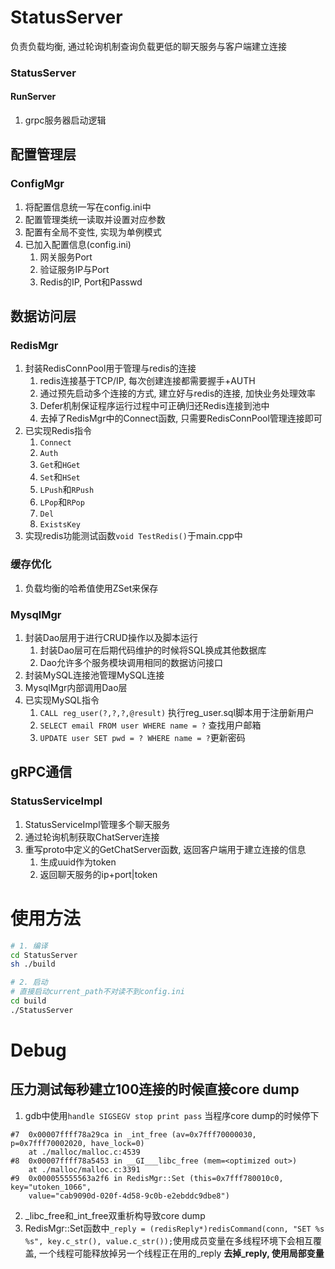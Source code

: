 # StatusServer
负责负载均衡, 通过轮询机制查询负载更低的聊天服务与客户端建立连接
### StatusServer
#### RunServer
1. grpc服务器启动逻辑

## 配置管理层
### ConfigMgr
1. 将配置信息统一写在config.ini中
2. 配置管理类统一读取并设置对应参数
3. 配置有全局不变性, 实现为单例模式
4. 已加入配置信息(config.ini)
    1. 网关服务Port
    2. 验证服务IP与Port
    3. Redis的IP, Port和Passwd

## 数据访问层
### RedisMgr
1. 封装RedisConnPool用于管理与redis的连接
    1. redis连接基于TCP/IP, 每次创建连接都需要握手+AUTH
    2. 通过预先启动多个连接的方式, 建立好与redis的连接, 加快业务处理效率
    3. Defer机制保证程序运行过程中可正确归还Redis连接到池中
    4. 去掉了RedisMgr中的Connect函数, 只需要RedisConnPool管理连接即可
2. 已实现Redis指令
    1. `Connect`
    2. `Auth`
    3. `Get`和`HGet`
    4. `Set`和`HSet`
    5. `LPush`和`RPush`
    6. `LPop`和`RPop`
    7. `Del`
    8. `ExistsKey`
3. 实现redis功能测试函数`void TestRedis()`于main.cpp中
### 缓存优化
1. 负载均衡的哈希值使用ZSet来保存

### MysqlMgr
1. 封装Dao层用于进行CRUD操作以及脚本运行
    1. 封装Dao层可在后期代码维护的时候将SQL换成其他数据库
    2. Dao允许多个服务模块调用相同的数据访问接口
2. 封装MySQL连接池管理MySQL连接
3. MysqlMgr内部调用Dao层
4. 已实现MySQL指令
    1. `CALL reg_user(?,?,?,@result)` 执行reg_user.sql脚本用于注册新用户
    2. `SELECT email FROM user WHERE name = ?` 查找用户邮箱
    3. `UPDATE user SET pwd = ? WHERE name = ?`更新密码

## gRPC通信
### StatusServiceImpl
1. StatusServiceImpl管理多个聊天服务
2. 通过轮询机制获取ChatServer连接
3. 重写proto中定义的GetChatServer函数, 返回客户端用于建立连接的信息
    1. 生成uuid作为token
    2. 返回聊天服务的ip+port|token



# 使用方法
```bash
# 1. 编译
cd StatusServer
sh ./build

# 2. 启动
# 直接启动current_path不对读不到config.ini
cd build
./StatusServer
```
# Debug

## 压力测试每秒建立100连接的时候直接core dump
1. gdb中使用`handle SIGSEGV stop print pass` 当程序core dump的时候停下
```gdb
#7  0x00007ffff78a29ca in _int_free (av=0x7fff70000030, p=0x7fff70002020, have_lock=0)
    at ./malloc/malloc.c:4539
#8  0x00007ffff78a5453 in __GI___libc_free (mem=<optimized out>)
    at ./malloc/malloc.c:3391
#9  0x000055555563a2f6 in RedisMgr::Set (this=0x7fff780010c0, key="utoken_1066", 
    value="cab9090d-020f-4d58-9c0b-e2ebddc9dbe8")
```
2. _libc_free和_int_free双重析构导致core dump
3. RedisMgr::Set函数中`_reply = (redisReply*)redisCommand(conn, "SET %s %s", key.c_str(), value.c_str());`使用成员变量在多线程环境下会相互覆盖, 一个线程可能释放掉另一个线程正在用的_reply
**去掉_reply, 使用局部变量**
